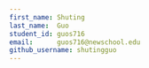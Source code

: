 ```yaml
---
first_name: Shuting
last_name:  Guo
student_id: guos716
email:      guos716@newschool.edu
github_username: shutingguo
---
```

